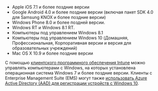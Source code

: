 
  - Apple iOS 7.1 и более поздние версии
  - Google Android 4.0 и более поздние версии (включая пакет SDK 4.0 для Samsung KNOX и более поздние версии)
  - Windows Phone 8.0 и более поздней версии.
  - Windows RT и Windows 8.1 RT.
  - Компьютеры под управлением Windows 8.1
  - Компьютеры под управлением Windows 10 (Домашняя, Профессиональная, Корпоративная версии и версия для образовательных учреждений)
  - Mac OS X 10.9 и более поздние версии

С помощью [клиентского программного обеспечения Intune](/intune/deploy-use/manage-windows-pcs-with-microsoft-intune) можно управлять компьютерами с Windows, на которых установлена операционная система Windows 7 и более поздние версии. Клиенты с Enterprise Management Suite (EMS) могут также [использовать Azure Active Directory (AAD) для регистрации устройств с Windows 10](https://docs.microsoft.com/active-directory/active-directory-azureadjoin-windows10-devices-overview).


<!--HONumber=Jul16_HO3-->


